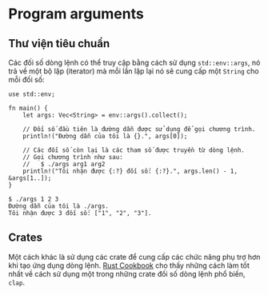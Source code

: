 # Program arguments

## Thư viện tiêu chuẩn

Các đối số dòng lệnh có thể truy cập bằng cách sử dụng `std::env::args`,
nó trả về một bộ lặp (iterator) mà mỗi lần lặp lại nó sẽ cung cấp một `String` cho mỗi đối số:

```rust,editable
use std::env;

fn main() {
    let args: Vec<String> = env::args().collect();

    // Đối số đầu tiên là đường dẫn được sử dụng để gọi chương trình.
    println!("Đường dẫn của tôi là {}.", args[0]);

    // Các đối số còn lại là các tham số được truyền từ dòng lệnh.
    // Gọi chương trình như sau:
    //   $ ./args arg1 arg2
    println!("Tôi nhận được {:?} đối số: {:?}.", args.len() - 1, &args[1..]);
}
```

```shell
$ ./args 1 2 3
Đường dẫn của tôi là ./args.
Tôi nhận được 3 đối số: ["1", "2", "3"].
```

## Crates

Một cách khác là sử dụng các crate để cung cấp các chức năng phụ trợ hơn khi tạo ứng dụng dòng lệnh.
[Rust Cookbook] cho thấy những cách làm tốt nhất về cách sử dụng một trong những crate
đối số dòng lệnh phổ biến, `clap`.

[Rust Cookbook]: https://rust-lang-nursery.github.io/rust-cookbook/cli/arguments.html
